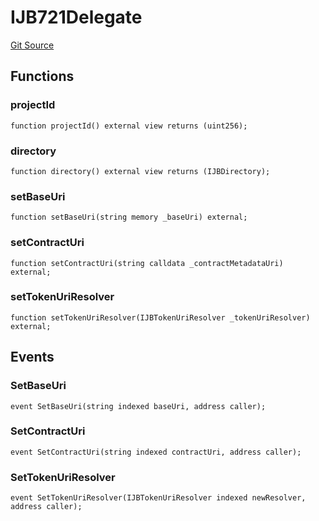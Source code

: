 # IJB721Delegate
[Git Source](https://github.com/jbx-protocol/juice-721-delegate/blob/24c33179caef17b169ec5b6eb95923f5da66bf32/contracts/interfaces/IJB721Delegate.sol)


## Functions
### projectId


```solidity
function projectId() external view returns (uint256);
```

### directory


```solidity
function directory() external view returns (IJBDirectory);
```

### setBaseUri


```solidity
function setBaseUri(string memory _baseUri) external;
```

### setContractUri


```solidity
function setContractUri(string calldata _contractMetadataUri) external;
```

### setTokenUriResolver


```solidity
function setTokenUriResolver(IJBTokenUriResolver _tokenUriResolver) external;
```

## Events
### SetBaseUri

```solidity
event SetBaseUri(string indexed baseUri, address caller);
```

### SetContractUri

```solidity
event SetContractUri(string indexed contractUri, address caller);
```

### SetTokenUriResolver

```solidity
event SetTokenUriResolver(IJBTokenUriResolver indexed newResolver, address caller);
```


